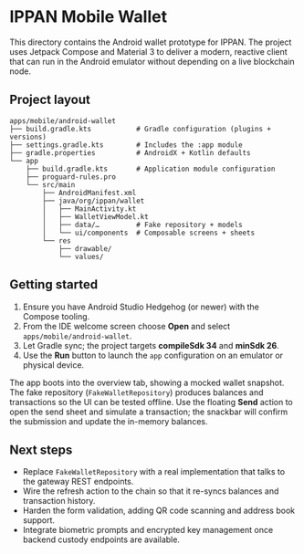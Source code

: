 # IPPAN Mobile Wallet

This directory contains the Android wallet prototype for IPPAN. The project
uses Jetpack Compose and Material 3 to deliver a modern, reactive client that
can run in the Android emulator without depending on a live blockchain node.

## Project layout

```
apps/mobile/android-wallet
├── build.gradle.kts           # Gradle configuration (plugins + versions)
├── settings.gradle.kts        # Includes the :app module
├── gradle.properties          # AndroidX + Kotlin defaults
└── app
    ├── build.gradle.kts       # Application module configuration
    ├── proguard-rules.pro
    └── src/main
        ├── AndroidManifest.xml
        ├── java/org/ippan/wallet
        │   ├── MainActivity.kt
        │   ├── WalletViewModel.kt
        │   ├── data/…         # Fake repository + models
        │   └── ui/components  # Composable screens + sheets
        └── res
            ├── drawable/
            └── values/
```

## Getting started

1. Ensure you have Android Studio Hedgehog (or newer) with the Compose tooling.
2. From the IDE welcome screen choose **Open** and select
   `apps/mobile/android-wallet`.
3. Let Gradle sync; the project targets **compileSdk 34** and **minSdk 26**.
4. Use the **Run** button to launch the `app` configuration on an emulator or
   physical device.

The app boots into the overview tab, showing a mocked wallet snapshot. The fake
repository (`FakeWalletRepository`) produces balances and transactions so the
UI can be tested offline. Use the floating **Send** action to open the send
sheet and simulate a transaction; the snackbar will confirm the submission and
update the in-memory balances.

## Next steps

* Replace `FakeWalletRepository` with a real implementation that talks to the
  gateway REST endpoints.
* Wire the refresh action to the chain so that it re-syncs balances and
  transaction history.
* Harden the form validation, adding QR code scanning and address book support.
* Integrate biometric prompts and encrypted key management once backend
  custody endpoints are available.
